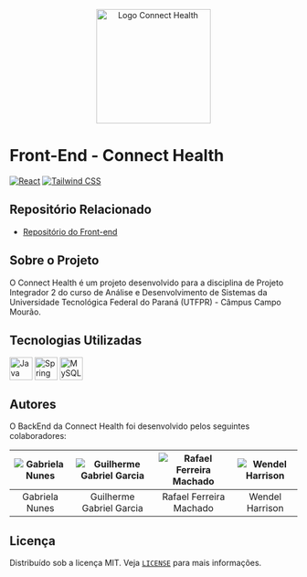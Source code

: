 <p align="center">
  <img src="https://avatars.githubusercontent.com/u/130587229?s=200&v=4" alt="Logo Connect Health" width="200"/>
</p>

# Front-End - Connect Health

[![React](https://img.shields.io/badge/React-17-blue?logo=react)](https://reactjs.org/)
[![Tailwind CSS](https://img.shields.io/badge/Tailwind%20CSS-%5E2.2.19-blue?logo=tailwind-css)](https://tailwindcss.com/)


## Repositório Relacionado

- [Repositório do Front-end](https://github.com/Connect-Health/Front-end)

## Sobre o Projeto

O Connect Health é um projeto desenvolvido para a disciplina de Projeto Integrador 2 do curso de Análise e Desenvolvimento de Sistemas da Universidade Tecnológica Federal do Paraná (UTFPR) - Câmpus Campo Mourão.

## Tecnologias Utilizadas

<div style="display: inline_block">
  <img align="center" alt="Java" height="40" width="40" title="Java" src="https://cdn.jsdelivr.net/gh/devicons/devicon/icons/java/java-original.svg">
  <img align="center" alt="Spring Boot" height="40" width="40" title="Spring Boot" src="https://cdn.jsdelivr.net/gh/devicons/devicon/icons/spring/spring-original.svg">
  <img align="center" alt="MySQL" height="40" width="40" title="MySQL" src="https://cdn.jsdelivr.net/gh/devicons/devicon/icons/mysql/mysql-original.svg">
</div>

## Autores

O BackEnd da Connect Health foi desenvolvido pelos seguintes colaboradores:

| ![Gabriela Nunes](https://avatars.githubusercontent.com/u/92945219?v=4) | ![Guilherme Gabriel Garcia](https://avatars.githubusercontent.com/u/125367739?v=4) | ![Rafael Ferreira Machado](https://avatars.githubusercontent.com/u/104914975?v=4) | ![Wendel Harrison](https://avatars.githubusercontent.com/u/99509845?v=4) |
| :---------------------------------------------------------------------: | :--------------------------------------------------------------------------------: | :-------------------------------------------------------------------------------: | :--------------------------------------------------------------------------: |
|                             Gabriela Nunes                              |                              Guilherme Gabriel Garcia                              |                              Rafael Ferreira Machado                              |                              Wendel Harrison                             |

## Licença

Distribuído sob a licença MIT. Veja [`LICENSE`](./LICENSE) para mais informações.
